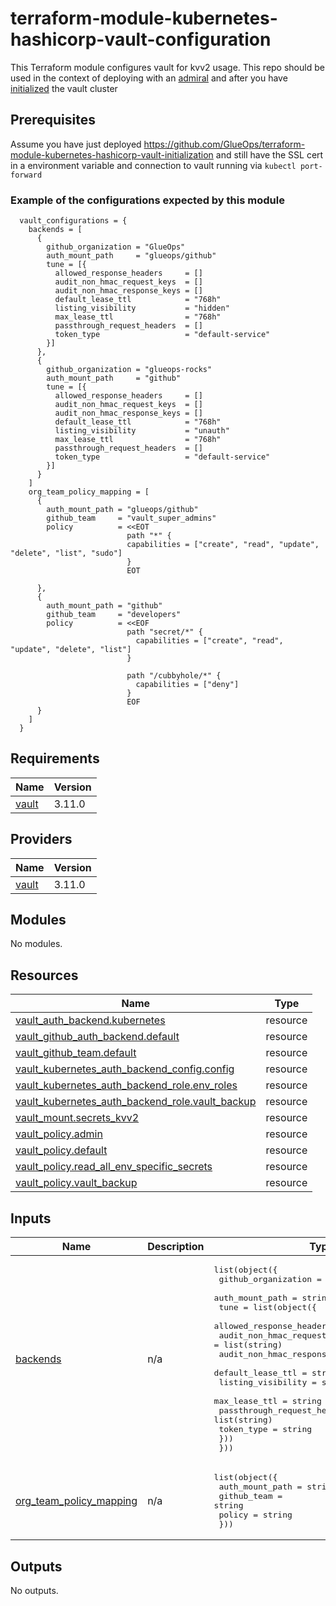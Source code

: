 <!-- BEGIN_TF_DOCS -->
# terraform-module-kubernetes-hashicorp-vault-configuration

This Terraform module configures vault for kvv2 usage. This repo should be used in the context of deploying with an [admiral](https://github.com/glueops/admiral) and after you have [initialized](https://github.com/GlueOps/terraform-module-kubernetes-hashicorp-vault-initialization) the vault cluster

## Prerequisites

Assume you have just deployed <https://github.com/GlueOps/terraform-module-kubernetes-hashicorp-vault-initialization> and still have the SSL cert in a environment variable and connection to vault running via `kubectl port-forward`

### Example of the configurations expected by this module

```hcl
  vault_configurations = {
    backends = [
      {
        github_organization = "GlueOps"
        auth_mount_path     = "glueops/github"
        tune = [{
          allowed_response_headers     = []
          audit_non_hmac_request_keys  = []
          audit_non_hmac_response_keys = []
          default_lease_ttl            = "768h"
          listing_visibility           = "hidden"
          max_lease_ttl                = "768h"
          passthrough_request_headers  = []
          token_type                   = "default-service"
        }]
      },
      {
        github_organization = "glueops-rocks"
        auth_mount_path     = "github"
        tune = [{
          allowed_response_headers     = []
          audit_non_hmac_request_keys  = []
          audit_non_hmac_response_keys = []
          default_lease_ttl            = "768h"
          listing_visibility           = "unauth"
          max_lease_ttl                = "768h"
          passthrough_request_headers  = []
          token_type                   = "default-service"
        }]
      }
    ]
    org_team_policy_mapping = [
      {
        auth_mount_path = "glueops/github"
        github_team     = "vault_super_admins"
        policy          = <<EOT
                          path "*" {
                          capabilities = ["create", "read", "update", "delete", "list", "sudo"]
                          }
                          EOT

      },
      {
        auth_mount_path = "github"
        github_team     = "developers"
        policy          = <<EOF
                          path "secret/*" {
                            capabilities = ["create", "read", "update", "delete", "list"]
                          }

                          path "/cubbyhole/*" {
                            capabilities = ["deny"]
                          }
                          EOF
      }
    ]
  }

```

## Requirements

| Name | Version |
|------|---------|
| <a name="requirement_vault"></a> [vault](#requirement\_vault) | 3.11.0 |

## Providers

| Name | Version |
|------|---------|
| <a name="provider_vault"></a> [vault](#provider\_vault) | 3.11.0 |

## Modules

No modules.

## Resources

| Name | Type |
|------|------|
| [vault_auth_backend.kubernetes](https://registry.terraform.io/providers/hashicorp/vault/3.11.0/docs/resources/auth_backend) | resource |
| [vault_github_auth_backend.default](https://registry.terraform.io/providers/hashicorp/vault/3.11.0/docs/resources/github_auth_backend) | resource |
| [vault_github_team.default](https://registry.terraform.io/providers/hashicorp/vault/3.11.0/docs/resources/github_team) | resource |
| [vault_kubernetes_auth_backend_config.config](https://registry.terraform.io/providers/hashicorp/vault/3.11.0/docs/resources/kubernetes_auth_backend_config) | resource |
| [vault_kubernetes_auth_backend_role.env_roles](https://registry.terraform.io/providers/hashicorp/vault/3.11.0/docs/resources/kubernetes_auth_backend_role) | resource |
| [vault_kubernetes_auth_backend_role.vault_backup](https://registry.terraform.io/providers/hashicorp/vault/3.11.0/docs/resources/kubernetes_auth_backend_role) | resource |
| [vault_mount.secrets_kvv2](https://registry.terraform.io/providers/hashicorp/vault/3.11.0/docs/resources/mount) | resource |
| [vault_policy.admin](https://registry.terraform.io/providers/hashicorp/vault/3.11.0/docs/resources/policy) | resource |
| [vault_policy.default](https://registry.terraform.io/providers/hashicorp/vault/3.11.0/docs/resources/policy) | resource |
| [vault_policy.read_all_env_specific_secrets](https://registry.terraform.io/providers/hashicorp/vault/3.11.0/docs/resources/policy) | resource |
| [vault_policy.vault_backup](https://registry.terraform.io/providers/hashicorp/vault/3.11.0/docs/resources/policy) | resource |

## Inputs

| Name | Description | Type | Default | Required |
|------|-------------|------|---------|:--------:|
| <a name="input_backends"></a> [backends](#input\_backends) | n/a | <pre>list(object({<br>    github_organization = string<br>    auth_mount_path     = string<br>    tune = list(object({<br>      allowed_response_headers     = list(string)<br>      audit_non_hmac_request_keys  = list(string)<br>      audit_non_hmac_response_keys = list(string)<br>      default_lease_ttl            = string<br>      listing_visibility           = string<br>      max_lease_ttl                = string<br>      passthrough_request_headers  = list(string)<br>      token_type                   = string<br>    }))<br>  }))</pre> | n/a | yes |
| <a name="input_org_team_policy_mapping"></a> [org\_team\_policy\_mapping](#input\_org\_team\_policy\_mapping) | n/a | <pre>list(object({<br>    auth_mount_path = string<br>    github_team     = string<br>    policy          = string<br>  }))</pre> | n/a | yes |

## Outputs

No outputs.
<!-- END_TF_DOCS -->